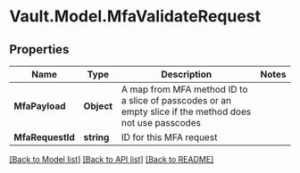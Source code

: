 # Vault.Model.MfaValidateRequest

## Properties

Name | Type | Description | Notes
------------ | ------------- | ------------- | -------------
**MfaPayload** | **Object** | A map from MFA method ID to a slice of passcodes or an empty slice if the method does not use passcodes | 
**MfaRequestId** | **string** | ID for this MFA request | 

[[Back to Model list]](../README.md#documentation-for-models) [[Back to API list]](../README.md#documentation-for-api-endpoints) [[Back to README]](../README.md)

